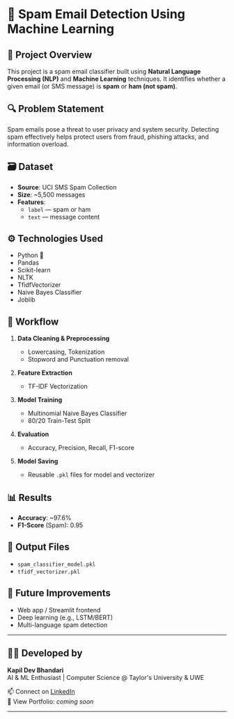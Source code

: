 # 📧 Spam Email Detection Using Machine Learning

## 🧠 Project Overview

This project is a spam email classifier built using **Natural Language Processing (NLP)** and **Machine Learning** techniques. It identifies whether a given email (or SMS message) is **spam** or **ham (not spam)**.

## 🔍 Problem Statement

Spam emails pose a threat to user privacy and system security. Detecting spam effectively helps protect users from fraud, phishing attacks, and information overload.

## 🗃️ Dataset

- **Source**: UCI SMS Spam Collection
- **Size**: ~5,500 messages
- **Features**: 
  - `label` — spam or ham
  - `text` — message content

## ⚙️ Technologies Used

- Python 🐍
- Pandas
- Scikit-learn
- NLTK
- TfidfVectorizer
- Naive Bayes Classifier
- Joblib

## 🔄 Workflow

1. **Data Cleaning & Preprocessing**
   - Lowercasing, Tokenization
   - Stopword and Punctuation removal

2. **Feature Extraction**
   - TF-IDF Vectorization

3. **Model Training**
   - Multinomial Naive Bayes Classifier
   - 80/20 Train-Test Split

4. **Evaluation**
   - Accuracy, Precision, Recall, F1-score

5. **Model Saving**
   - Reusable `.pkl` files for model and vectorizer

## 📊 Results

- **Accuracy**: ~97.6%
- **F1-Score** (Spam): 0.95

## 💾 Output Files

- `spam_classifier_model.pkl`
- `tfidf_vectorizer.pkl`

## 🚀 Future Improvements

- Web app / Streamlit frontend
- Deep learning (e.g., LSTM/BERT)
- Multi-language spam detection

---

## 🧑‍💻 Developed by

**Kapil Dev Bhandari**  
AI & ML Enthusiast | Computer Science @ Taylor's University & UWE

📫 Connect on [LinkedIn](https://www.linkedin.com/in/kapildevbhandari)  
📁 View Portfolio: *coming soon*

---
